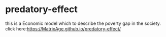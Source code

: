 # predatory-effect
this is a Economic model which to describe the poverty gap in the society.
click here:https://MatrixAge.github.io/predatory-effect/

